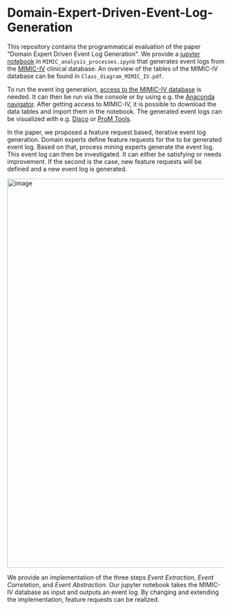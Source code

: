 # Domain-Expert-Driven-Event-Log-Generation

This repository contains the programmatical evaluation of the paper "Domain Expert Driven Event Log Generation". We provide a [jupyter notebook](https://jupyter-notebook.readthedocs.io/en/stable/#) in `MIMIC_analysis_processes.ipynb` that generates event logs from the [MIMIC-IV](https://mimic.mit.edu/docs/iv/) clinical database. An overview of the tables of the MIMIC-IV database can be found in `Class_diagram_MIMIC_IV.pdf`.

To run the event log generation, [access to the MIMIC-IV database](https://mimic.mit.edu/docs/gettingstarted/) is needed.
It can then be run via the console or by using e.g. the [Anaconda navigator](https://www.anaconda.com/products/individual).
After getting access to MIMIC-IV, it is possible to download the data tables and import them in the notebook. The generated event logs can be visualized with e.g. [Disco](https://fluxicon.com/disco/) or [ProM Tools](https://www.promtools.org/doku.php).

In the paper, we proposed a feature request based, iterative event log generation. Domain experts define feature requests for the to be generated event log. Based on that, process mining experts generate the event log. This event log can then be investigated. It can either be satisfying or needs improvement. If the second is the case, new feature requests will be defined and a new event log is generated.

<img width="900" alt="image" src="https://user-images.githubusercontent.com/32839252/130455867-bae09bcd-27e6-448c-ab6e-82154f8565ab.png">

We provide an implementation of the three steps *Event Extraction*, *Event Correlation*, and *Event Abstraction*. Our jupyter notebook takes the MIMIC-IV database as input and outputs an event log. By changing and extending the implementation, feature requests can be realized.
